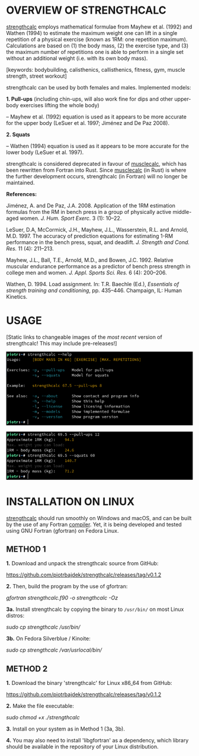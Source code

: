 # OVERVIEW OF STRENGTHCALC

[strengthcalc](https://github.com/piotrbajdek/strengthcalc) employs mathematical formulae from Mayhew et al. (1992) and Wathen (1994) to estimate the maximum weight one can lift in a single repetition of a physical exercise (known as 1RM: one repetition maximum). Calculations are based on (1) the body mass, (2) the exercise type, and (3) the maximum number of repetitions one is able to perform in a single set without an additional weight (i.e. with its own body mass).

[keywords: bodybuilding, calisthenics, callisthenics, fitness, gym, muscle strength, street workout]

strengthcalc can be used by both females and males. Implemented models:

**1. Pull-ups** (including chin-ups, will also work fine for dips and other upper-body exercises lifting the whole body)

– Mayhew et al. (1992) equation is used as it appears to be more accurate for the upper body (LeSuer et al. 1997; Jiménez and De Paz 2008).

**2. Squats**

– Wathen (1994) equation is used as it appears to be more accurate for the lower body (LeSuer et al. 1997).

strengthcalc is considered deprecated in favour of [musclecalc](https://github.com/piotrbajdek/musclecalc), which has been rewritten from Fortran into Rust. Since [musclecalc](https://github.com/piotrbajdek/musclecalc) (in Rust) is where the further development occurs, strengthcalc (in Fortran) will no longer be maintained.

**References:**

Jiménez, A. and De Paz, J.A. 2008. Application of the 1RM estimation formulas from the RM in bench press in a group of physically active middle-aged women. _J. Hum. Sport Exerc._ 3 (1): 10–22.

LeSuer, D.A, McCormick, J.H., Mayhew, J.L., Wasserstein, R.L. and Arnold, M.D. 1997. The accuracy of prediction equations for estimating 1-RM performance in the bench press, squat, and deadlift. _J. Strength and Cond. Res._ 11 (4): 211–213.

Mayhew, J.L., Ball, T.E., Arnold, M.D., and Bowen, J.C. 1992. Relative muscular endurance performance as a predictor of bench press strength in college men and women. _J. Appl. Sports Sci. Res._ 6 (4): 200–206.

Wathen, D. 1994. Load assignment. In: T.R. Baechle (Ed.), _Essentials of strength training and conditioning_, pp. 435–446. Champaign, IL: Human Kinetics.

# USAGE

[Static links to changeable images of the _most recent_ version of strengthcalc! This may include pre-releases!]

![help-image](https://github.com/piotrbajdek/strengthcalc/blob/main/docs/images/help-image.png?raw=true)

![example-image-1](https://github.com/piotrbajdek/strengthcalc/blob/main/docs/images/example-image-1.png?raw=true)

# INSTALLATION ON LINUX

[strengthcalc](https://github.com/piotrbajdek/strengthcalc) should run smoothly on Windows and macOS, and can be built by the use of any Fortran [compiler](https://fortran-lang.org/compilers/). Yet, it is being developed and tested using GNU Fortran (gfortran) on Fedora Linux.

## METHOD 1

**1.** Download and unpack the strengthcalc source from GitHub:

https://github.com/piotrbajdek/strengthcalc/releases/tag/v0.1.2

**2.** Then, build the program by the use of gfortran:

_gfortran strengthcalc.f90 -o strengthcalc -Oz_

**3a.** Install strengthcalc by copying the binary to `/usr/bin/` on most Linux distros:

_sudo cp strengthcalc /usr/bin/_

**3b.** On Fedora Silverblue / Kinoite:

_sudo cp strengthcalc /var/usrlocal/bin/_

## METHOD 2

**1.** Download the binary 'strengthcalc' for Linux x86_64 from GitHub:

https://github.com/piotrbajdek/strengthcalc/releases/tag/v0.1.2

**2.** Make the file executable:

_sudo chmod +x ./strengthcalc_

**3.** Install on your system as in Method 1 (3a, 3b).

**4.** You may also need to install 'libgfortran' as a dependency, which library should be available in the repository of your Linux distribution.
